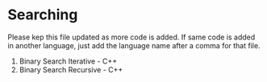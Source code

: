 # Searching

Please kep this file updated as more code is added. If same code is added in another language, just add the language name after a comma for that file.

1. Binary Search Iterative - C++
2. Binary Search Recursive - C++

